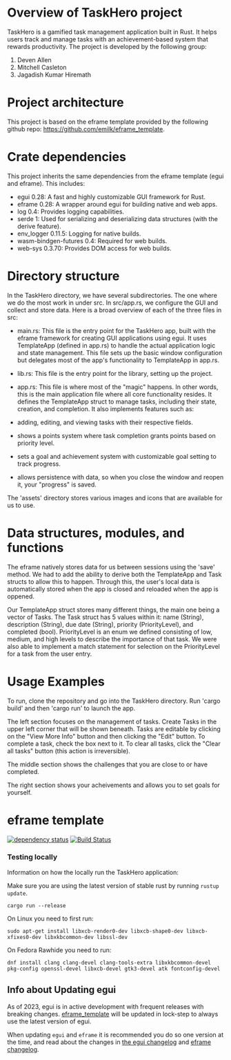 # Overview of TaskHero project

TaskHero is a gamified task management application built in Rust. It helps users track and manage tasks with an achievement-based system that rewards productivity. The project is developed by the following group:

1. Deven Allen
2. Mitchell Casleton
3. Jagadish Kumar Hiremath

# Project architecture

This project is based on the eframe template provided by the following github repo: https://github.com/emilk/eframe_template.

# Crate dependencies

This project inherits the same dependencies from the eframe template (egui and eframe).
This includes:
- egui 0.28: A fast and highly customizable GUI framework for Rust.
- eframe 0.28: A wrapper around egui for building native and web apps.
- log 0.4: Provides logging capabilities.
- serde 1: Used for serializing and deserializing data structures (with the derive feature).
- env_logger 0.11.5: Logging for native builds.
- wasm-bindgen-futures 0.4: Required for web builds.
- web-sys 0.3.70: Provides DOM access for web builds.

# Directory structure

In the TaskHero directory, we have several subdirectories. The one where we do the most work in under src. In src/app.rs, we configure the GUI and collect and store data. Here is a broad overview of each of the three files in src:

- main.rs: This file is the entry point for the TaskHero app, built with the eframe framework for creating GUI applications using egui. It uses TemplateApp (defined in app.rs) to handle the actual application logic and state management. This file sets up the basic window configuration but delegates most of the app's functionality to TemplateApp in app.rs.

- lib.rs: This file is the entry point for the library, setting up the project.

- app.rs: This file is where most of the "magic" happens. In other words, this is the main application file where all core functionality resides. It defines the TemplateApp struct to manage tasks, including their state, creation, and completion. It also implements features
such as:
- adding, editing, and viewing tasks with their respective fields.
- shows a points system where task completion grants points based on priority level.
- sets a goal and achievement system with customizable goal setting to track progress.
- allows persistence with data, so when you close the window and reopen it, your "progress" is saved.

The 'assets' directory stores various images and icons that are available for us to use.

# Data structures, modules, and functions

The eframe natively stores data for us between sessions using the 'save' method. We had to add the ability to derive both the TemplateApp and Task structs to allow this to happen. Through this, the user's local data is automatically stored when the app is closed and reloaded when the app is oppened.

Our TemplateApp struct stores many different things, the main one being a vector of Tasks. The Task struct has 5 values within it: name (String), description (String), due date (String), priority (PriorityLevel), and completed (bool). PriorityLevel is an enum we defined consisting of low, medium, and high levels to describe the importance of that task. We were also able to implement a match statement for selection on the PriorityLevel for a task from the user entry. 

# Usage Examples

To run, clone the repository and go into the TaskHero directory. Run 'cargo build' and then 'cargo run' to launch the app.

The left section focuses on the management of tasks. Create Tasks in the upper left corner that will be shown beneath. Tasks are editable by clicking on the "View More Info" button and then clicking the "Edit" button. To complete a task, check the box next to it. To clear all tasks, click the "Clear all tasks" button (this action is irreversible).

The middle section shows the challenges that you are close to or have completed.

The right section shows your acheivements and allows you to set goals for yourself.

# eframe template

[![dependency status](https://deps.rs/repo/github/emilk/eframe_template/status.svg)](https://deps.rs/repo/github/emilk/eframe_template)
[![Build Status](https://github.com/emilk/eframe_template/workflows/CI/badge.svg)](https://github.com/emilk/eframe_template/actions?workflow=CI)

### Testing locally

Information on how the locally run the TaskHero application:

Make sure you are using the latest version of stable rust by running `rustup update`.

`cargo run --release`

On Linux you need to first run:

`sudo apt-get install libxcb-render0-dev libxcb-shape0-dev libxcb-xfixes0-dev libxkbcommon-dev libssl-dev`

On Fedora Rawhide you need to run:

`dnf install clang clang-devel clang-tools-extra libxkbcommon-devel pkg-config openssl-devel libxcb-devel gtk3-devel atk fontconfig-devel`

## Info about Updating egui

As of 2023, egui is in active development with frequent releases with breaking changes. [eframe_template](https://github.com/emilk/eframe_template/) will be updated in lock-step to always use the latest version of egui.

When updating `egui` and `eframe` it is recommended you do so one version at the time, and read about the changes in [the egui changelog](https://github.com/emilk/egui/blob/master/CHANGELOG.md) and [eframe changelog](https://github.com/emilk/egui/blob/master/crates/eframe/CHANGELOG.md).
